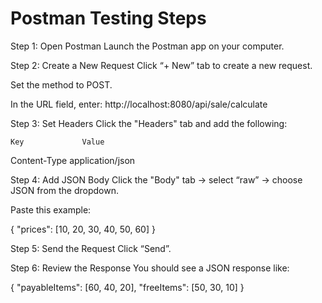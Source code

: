 Postman Testing Steps
============================================
Step 1: Open Postman
Launch the Postman app on your computer.

Step 2: Create a New Request
Click “+ New” tab to create a new request.

Set the method to POST.

In the URL field, enter:
http://localhost:8080/api/sale/calculate

Step 3: Set Headers
Click the "Headers" tab and add the following:

    Key	            Value
Content-Type	application/json

Step 4: Add JSON Body
Click the "Body" tab → select “raw” → choose JSON from the dropdown.

Paste this example:

{
  "prices": [10, 20, 30, 40, 50, 60]
}

Step 5: Send the Request
Click “Send”.

Step 6: Review the Response
You should see a JSON response like:

{
  "payableItems": [60, 40, 20],
  "freeItems": [50, 30, 10]
}